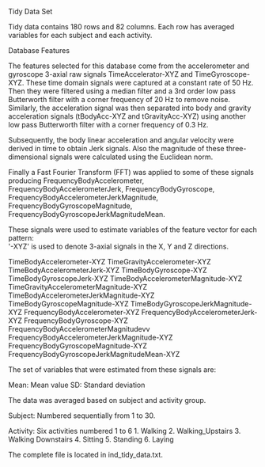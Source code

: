 
Tidy Data Set

Tidy data contains 180 rows and 82 columns. Each row has averaged variables for each subject and each activity.

Database Features

The features selected for this database come from the accelerometer and gyroscope 3-axial raw signals TimeAccelerator-XYZ and TimeGyroscope-XYZ. These time domain signals were captured at a constant rate of 50 Hz. Then they were filtered using a median filter and a 3rd order low pass Butterworth filter with a corner frequency of 20 Hz to remove noise. Similarly, the acceleration signal was then separated into body and gravity acceleration signals (tBodyAcc-XYZ and tGravityAcc-XYZ) using another low pass Butterworth filter with a corner frequency of 0.3 Hz. 

Subsequently, the body linear acceleration and angular velocity were derived in time to obtain Jerk signals. Also the magnitude of these three-dimensional signals were calculated using the Euclidean norm. 

Finally a Fast Fourier Transform (FFT) was applied to some of these signals producing FrequencyBodyAccelerometer, FrequencyBodyAccelerometerJerk, FrequencyBodyGyroscope, FrequencyBodyAccelerometerJerkMagnitude, FrequencyBodyGyroscopeMagnitude, FrequencyBodyGyroscopeJerkMagnitudeMean. 


These signals were used to estimate variables of the feature vector for each pattern:  
'-XYZ' is used to denote 3-axial signals in the X, Y and Z directions.

TimeBodyAccelerometer-XYZ
TimeGravityAccelerometer-XYZ
TimeBodyAccelerometerJerk-XYZ
TimeBodyGyroscope-XYZ
TimeBodyGyroscopeJerk-XYZ
TimeBodyAccelerometerMagnitude-XYZ
TimeGravityAccelerometerMagnitude-XYZ
TimeBodyAccelerometerJerkMagnitude-XYZ
TimeBodyGyroscopeMagnitude-XYZ
TimeBodyGyroscopeJerkMagnitude-XYZ
FrequencyBodyAccelerometer-XYZ
FrequencyBodyAccelerometerJerk-XYZ
FrequencyBodyGyroscope-XYZ
FrequencyBodyAccelerometerMagnitudevv
FrequencyBodyAccelerometerJerkMagnitude-XYZ
FrequencyBodyGyroscopeMagnitude-XYZ
FrequencyBodyGyroscopeJerkMagnitudeMean-XYZ

The set of variables that were estimated from these signals are: 

Mean: Mean value
SD: Standard deviation


The data was averaged based on subject and activity group.

Subject: Numbered sequentially from 1 to 30.

Activity: Six activities numbered 1 to 6
  	1. Walking
	2. Walking_Upstairs
	3. Walking Downstairs
	4. Sitting
	5. Standing
	6. Laying

The complete file is located in ind_tidy_data.txt.
